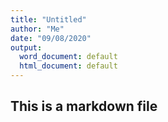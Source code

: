 ```yaml
---
title: "Untitled"
author: "Me"
date: "09/08/2020"
output:
  word_document: default
  html_document: default
---
```


## This is a markdown file
